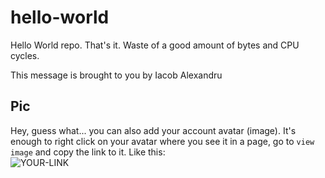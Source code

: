 # hello-world

Hello World repo. That's it. Waste of a good amount of bytes and CPU cycles.

This message is brought to you by Iacob Alexandru

## Pic

Hey, guess what... you can also add your account avatar (image). It's enough to right click on your avatar where you see it in a page, go to `view image` and copy the link to it.
Like this:  
![YOUR-LINK](https://avatars2.githubusercontent.com/u/7242607?s=60&v=4)
